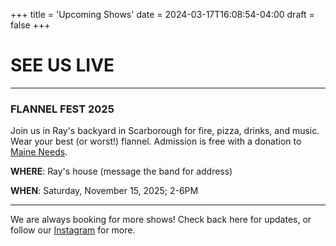 +++
title = 'Upcoming Shows'
date = 2024-03-17T16:08:54-04:00
draft = false
+++

# SEE US LIVE

*****

### FLANNEL FEST 2025

Join us in Ray's backyard in Scarborough for fire, pizza, drinks, and music. Wear your best (or worst!) flannel. Admission is free with a donation to [Maine Needs](https://www.maineneeds.org).

**WHERE**: Ray's house (message the band for address)

**WHEN**: Saturday, November 15, 2025; 2-6PM

*****

We are always booking for more shows! Check back here for updates, or follow our [Instagram](https://www.instagram.com/soniclobster/) for more.

